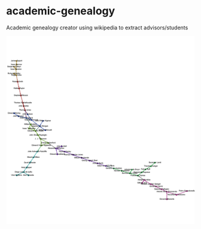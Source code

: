 academic-genealogy
==================

Academic genealogy creator using wikipedia to extract advisors/students

![alt text](/output-example/academicGenealogy.png "Genealogy Example")
